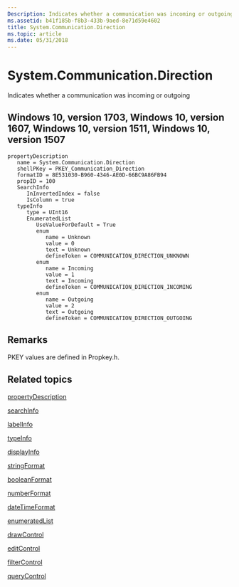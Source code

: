 ```yaml
---
Description: Indicates whether a communication was incoming or outgoing.
ms.assetid: b41f185b-f8b3-433b-9aed-8e71d59e4602
title: System.Communication.Direction
ms.topic: article
ms.date: 05/31/2018
---
```


# System.Communication.Direction

Indicates whether a communication was incoming or outgoing

## Windows 10, version 1703, Windows 10, version 1607, Windows 10, version 1511, Windows 10, version 1507

```
propertyDescription
   name = System.Communication.Direction
   shellPKey = PKEY_Communication_Direction
   formatID = 8E531030-B960-4346-AE0D-66BC9A86FB94
   propID = 100
   SearchInfo
      InInvertedIndex = false
      IsColumn = true
   typeInfo
      type = UInt16
      EnumeratedList
         UseValueForDefault = True
         enum
            name = Unknown
            value = 0
            text = Unknown
            defineToken = COMMUNICATION_DIRECTION_UNKNOWN
         enum
            name = Incoming
            value = 1
            text = Incoming
            defineToken = COMMUNICATION_DIRECTION_INCOMING
         enum
            name = Outgoing
            value = 2
            text = Outgoing
            defineToken = COMMUNICATION_DIRECTION_OUTGOING
```

## Remarks

PKEY values are defined in Propkey.h.

## Related topics

<dl> <dt>

[propertyDescription](./propdesc-schema-propertydescription.md)
</dt> <dt>

[searchInfo](./propdesc-schema-searchinfo.md)
</dt> <dt>

[labelInfo](./propdesc-schema-labelinfo.md)
</dt> <dt>

[typeInfo](./propdesc-schema-typeinfo.md)
</dt> <dt>

[displayInfo](./propdesc-schema-displayinfo.md)
</dt> <dt>

[stringFormat](./propdesc-schema-stringformat.md)
</dt> <dt>

[booleanFormat](./propdesc-schema-booleanformat.md)
</dt> <dt>

[numberFormat](./propdesc-schema-numberformat.md)
</dt> <dt>

[dateTimeFormat](./propdesc-schema-datetimeformat.md)
</dt> <dt>

[enumeratedList](./propdesc-schema-enumeratedlist.md)
</dt> <dt>

[drawControl](./propdesc-schema-drawcontrol.md)
</dt> <dt>

[editControl](./propdesc-schema-editcontrol.md)
</dt> <dt>

[filterControl](./propdesc-schema-filtercontrol.md)
</dt> <dt>

[queryControl](./propdesc-schema-querycontrol.md)
</dt> </dl>

 

 